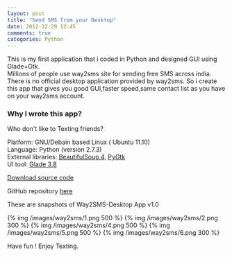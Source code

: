 ```yaml
---
layout: post
title: "Send SMS from your Desktop"
date: 2012-12-29 12:45
comments: true
categories: Python
---
```

This is my first application that i coded in Python and designed GUI using Glade+Gtk.</br>
Millions of people use way2sms site for sending free SMS across india. There is no official desktop application provided by way2sms. So i create this app that gives you good GUI,faster speed,same contact list as you have on your way2sms account.  
<!--more-->

<h3>Why I wrote this app? </h3>  
Who don't like to Texting friends? 


Platform: GNU/Debain based Linux ( Ubuntu 11.10)  
Language: Python (version 2.7.3)  
External libraries: <a href="http://www.crummy.com/software/BeautifulSoup/">BeautifulSoup 4</a>, <a href="http://www.pygtk.org/">PyGtk</a>   
UI tool: <a href="http://glade.gnome.org/">Glade 3.8</a>  

<a href="https://github.com/akash0x53/way2SMS/archive/master.zip">Download source code</a>

GitHub repository <a href="https://github.com/akash0x53/way2SMS">here</a>

These are snapshots of Way2SMS-Desktop App v1.0



{% img /images/way2sms/1.png 500 %}
{% img /images/way2sms/2.png 300 %}
{% img /images/way2sms/4.png 500 %}
{% img /images/way2sms/5.png 500 %}
{% img /images/way2sms/6.png 300 %}  

Have fun ! Enjoy Texting.


